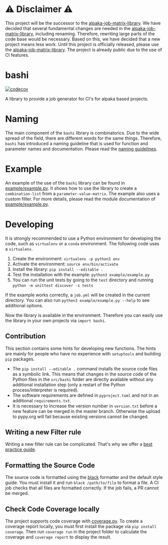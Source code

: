 # ⚠️ Disclaimer ⚠️

This project will be the successor to the [alpaka-job-matrix-library](https://github.com/alpaka-group/alpaka-job-matrix-library). We have decided that several fundamental changes are needed in the [alpaka-job-matrix-library](https://github.com/alpaka-group/alpaka-job-matrix-library), including renaming. Therefore, rewriting large parts of the code base would be necessary. Based on this, we have decided that a new project means less work. Until this project is officially released, please use the [alpaka-job-matrix-library](https://github.com/alpaka-group/alpaka-job-matrix-library). The project is already public due to the use of CI features.

# bashi

[![codecov](https://codecov.io/github/alpaka-group/bashi/graph/badge.svg?token=QEF8G02ZST)](https://codecov.io/github/alpaka-group/bashi)

A library to provide a job generator for CI's for alpaka based projects.

# Naming

The main component of the `bashi` library is combinatorics. Due to the wide spread of the field, there are different words for the same things. Therefore, `bashi` has introduced a naming guideline that is used for function and parameter names and documentation. Please read the [naming guidelines](docs/naming.md).

# Example

An example of the use of the `bashi` library can be found in [example/example.py](example/example.py). It shows how to use the library to create a `combination-list` from a `parameter-value-matrix`. The example also uses a custom filter. For more details, please read the module documentation of [example/example.py](example/example.py).

# Developing

It is strongly recommended to use a Python environment for developing the code, such as `virtualenv` or a `conda` environment. The following code uses a `virtualenv`.

1. Create the environment: `virtualenv -p python3 env`
2. Activate the environment: `source env/bin/activate`
3. Install the library: `pip install --editable .`
4. Test the installation with the example: `python3 example/example.py`
5. You can run the unit tests by going to the `test` directory and running `python -m unittest discover -s tests`

If the example works correctly, a `job.yml` will be created in the current directory. You can also run `python3 example/example.py --help` to see additional options.

Now the library is available in the environment. Therefore you can easily use the library in your own projects via `import bashi`.

## Contribution

This section contains some hints for developing new functions. The hints are mainly for people who have no experience with `setuptools` and building `pip` packages.

* The `pip install --editable .` command installs the source code files as a symbolic link. This means that changes in the source code of the Python files in the `src/bashi` folder are directly available without any additional installation step (only a restart of the Python process/interpreter is required).
* The software requirements are defined in `pyproject.toml` and not in an additional `requirements.txt`.
* It is necessary to increase the version number in `version.txt` before a new feature can be merged in the master branch. Otherwise the upload to pypy.org will fail because existing versions cannot be changed.

## Writing a new Filter rule

Writing a new filter rule can be complicated. That's why we offer a [best practice guide](docs/rules.md).

## Formatting the Source Code

The source code is formatted using the [black](https://pypi.org/project/black/) formatter and the default style guide. You must install it and run `black /path/to/file` to format a file. A CI job checks that all files are formatted correctly. If the job fails, a PR cannot be merged.

## Check Code Coverage locally

The project supports code coverage with [coverage.py](https://coverage.readthedocs.io). To create a coverage report locally, you must first install the package via `pip install coverage`. Then run `coverage run` in the project folder to calculate the coverage and `coverage report` to display the result.
